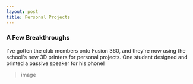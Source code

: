 ```yaml
---
layout: post
title: Personal Projects
---
```

### A Few Breakthroughs
I've gotten the club members onto Fusion 360, and they're now using the school's new 3D printers for personal projects. One student designed and printed a passive speaker for his phone! 
>image